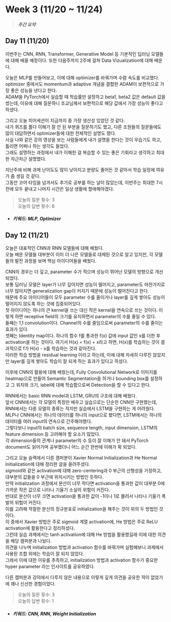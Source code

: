 Week 3 (11/20 ~ 11/24)
===
>  ##### 주간 요약
>    

Day 11 (11/20)
---
이번주는 CNN, RNN, Transformer, Generative Model 등 기본적인 딥러닝 모델들에 대해 배울 예정이다. 또한 다음주까지 2주에 걸쳐 Data Vizualization에 대해 배운다.  

오늘은 MLP를 만들어보고, 이에 대해 optimizer를 바꿔가며 수렴 속도를 비교했다.  
optimizer 중에서도 momentum과 adaptive 개념을 결합한 ADAM이 보편적으로 가장 좋은 성능을 낸다고 한다.  
ADAM을 PyTorch에서 실습할 때 학습률만 설정하고 beta1, beta2 값은 default 값을 썼는데, 이유에 대해 질문하니 조교님께서 보편적으로 해당 값에서 가장 성능이 좋다고 하셨다.  

그리고 오늘 피어세션이 지금까지 중 가장 생산성 있었던 것 같다.  
내가 퀴즈를 풀다 이해가 잘 안 된 부분을 질문하기도 했고, 다른 조원들의 질문들에도 많이 대답하면서 optimizer들에 대한 전체적인 설명도 했다.  
사실 나와 같은 강의 영상을 보는 사람들에게 내가 설명을 한다는 것이 우습기도 하고, 틀리면 어쩌나 하는 생각도 들었다.  
그래도 설명하는 과정에서 내가 이해한 걸 복습할 수 있는 좋은 기회라고 생각하고 최대한 차근차근 설명했다.  

지난주에 비해 과제 난이도도 많이 낮아지고 분량도 줄어든 것 같아서 학습 일정에 여유가 좀 생길 것 같다.  
그동안 코어 타임을 넘겨서도 추가로 공부를 하는 날이 많았는데, 이번주는 최대한 7시 전에 모두 끝내고 나머지 시간은 일상 생활에 할애해야겠다.  
>  오늘의 질문 횟수: 3  
>  오늘의 답변 횟수: 6
+ ##### 키워드: MLP, Optimizer

Day 12 (11/21)
---
오늘은 대표적인 CNN과 RNN 모델들에 대해 배웠다.  
오늘 배운 모델들 대부분이 이미 더 나은 모델들로 대체된 것으로 알고 있지만, 각 모델들의 발전 과정을 보며 핵심 아이디어들을 배웠다.  

CNN의 경우는 더 깊고, parameter 수가 적으며 성능이 뛰어난 모델의 방향으로 개선되었다.  
보통 딥러닝 모델은 layer가 너무 깊어지면 성능이 떨어지고, parameter도 마찬가지로 너무 많아지면 generalization gap이 커지기 때문에 성능이 떨어진다고 한다.  
때문에 주요 아이디어들이 모두 parameter 수를 줄이거나 layer를 깊게 쌓아도 성능이 떨어지지 않도록 하는 것에 집중되어있다.  
첫 아이디어는 하나의 큰 kernel을 쓰는 대신 작은 kernel을 연속으로 쓰는 것이다. 이렇게 하면 receptive field의 크기를 유지하면서 parameter의 수를 줄일 수 있다.  
둘째는 1,1 convolution이다. Channel의 수를 줄임으로써 parameter의 수를 줄이는 효과가 있다.  
셋째는 Identity map이다. 하나의 함수 f를 통과한 f(x) 값에 input 값인 x를 더한 후 activation을 하는 것이다. 여기서 H(x) = f(x) + x라고 하면, H(x)를 학습하는 것이 결과적으로 f가 H(x) - x를 학습하는 것과 같아진다.  
이러한 학습 방법을 residual learning 이라고 하는데, 이에 대해 자세히 다루진 않았지만 layer를 깊게 쌓아도 학습이 잘 되게 하는 효과가 있다고 하셨다.  

이후에 CNN의 활용에 대해 배웠는데, Fully Convolutional Network로 이미지를 heatmap으로 만들어 Semantic Segmentation을 하거나 bounding box를 설정하고 그 위치와 크기, label에 대해 학습함으로써 Detection을 할 수 있다고 한다.  

RNN에서는 basic RNN model과 LSTM, GRU의 구조에 대해 배웠다.  
앞서 CNN에서는 각 모델의 특징만 배우고 실습으로는 단순한 CNN만 구현했는데, RNN에서는 다룬 모델의 종류는 적지만 실습에서 LSTM을 구현하는 게 어려웠다.  
MLP나 CNN에서는 하나의 데이터를 하나의 input으로 봤다면, LSTM에서는 하나의 데이터를 여러 input의 연속으로 간주해야했다.  
그렇다보니 input의 batch size, sequence length, input dimension, LSTM의 feature dimension 등 고려해야 할 요소가 많았다.  
각 dimension들의 관계나 parameter의 수 등이 잘 이해가 안 돼서 PyTorch document도 읽어가며 공부했더니 어느 순간 한번에 이해가 확 되었다.  

그리고 오늘 슬랙에서 다른 캠퍼분이 Xavier Normal Initialization과 He Normal Initialization에 대해 정리한 글을 올려주셨다.  
sigmoid와 같은 activation에 대해 zero-centering과 0 부근의 선형성을 가정하고, 대부분의 값들을 0 부근에 위치시키는 방법인 듯하다.  
만약 initialization 과정에서 분산이 너무 작다면 activation을 통과한 값이 대부분 0에 가까운 작은 값으로 나타나 기울기 소실의 위험이 커진다.  
반대로 분산이 너무 크면 activation을 통과한 값이 -1이나 1로 몰려서 나타나 기울기 폭발의 위험이 커진다.  
이를 고려해 적절한 분산의 정규분포로 initialization을 해주는 것이 위의 두 방법인 것이다.  
이 중에서 Xavier 방법은 주로 sigmoid 계열 activation에, He 방법은 주로 ReLU activation에 활용한다고 정리하셨다.  
그런데 실습 과제에서는 tanh activation에 대해 He 방법을 활용했길래 이에 대한 의견을 해당 캠퍼분과 나눴다.  
의견을 나누며 initialization 방법과 activation 함수를 바꿔가며 실험해보니 과제에서 사용된 조합 외에는 학습이 잘 되지 않았다.  
그래서 이에 대한 이유를 추측하고, initialization 방법과 activation 함수가 중요한 hyper parameter 라는 인사이트를 공유하였다.  

다른 캠퍼분과 강의에서 다루지 않은 내용으로 이렇게 깊게 의견을 공유한 적이 없었기에 꽤나 신선한 경험이었다.  

>  오늘의 질문 횟수: 3  
>  오늘의 답변 횟수: 1  
+ ##### 키워드: CNN, RNN, Weight Initialization
